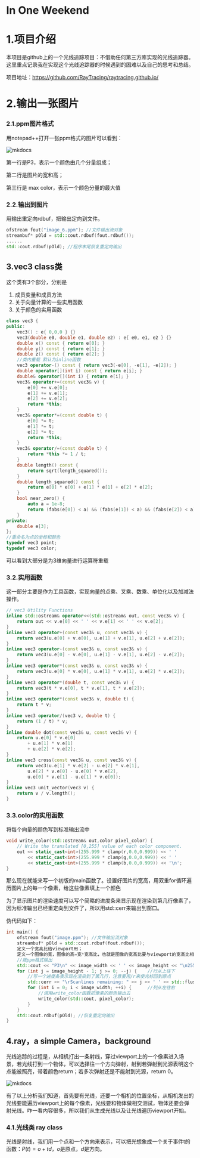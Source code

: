# In One Weekend

# 1.项目介绍

本项目是github上的一个光线追踪项目：不借助任何第三方库实现的光线追踪器。这里重点记录我在实现这个光线追踪器的时候遇到的困难以及自己的思考和总结。

项目地址：https://github.com/RayTracing/raytracing.github.io/

# 2.输出一张图片

### 2.1.ppm图片格式

用notepad++打开一张ppm格式的图片可以看到：

![mkdocs](images/image-20231123215343722.png)

第一行是P3，表示一个颜色由几个分量组成；

第二行是图片的宽和高；

第三行是 max color，表示一个颜色分量的最大值

### 2.2.输出到图片

用输出重定向rdbuf，把输出定向到文件。

```c++
ofstream fout("image_6.ppm"); //文件输出流对象
streambuf* pOld = std::cout.rdbuf(fout.rdbuf());
......
std::cout.rdbuf(pOld); //程序末尾恢复重定向输出
```

## 3.vec3 class类

这个类有3个部分，分别是

1. 成员变量和成员方法
2. 关于向量计算的一些实用函数
3. 关于颜色的实用函数

```c++
class vec3 {
public:
    vec3() : e{ 0,0,0 } {}
    vec3(double e0, double e1, double e2) : e{ e0, e1, e2 } {}
    double x() const { return e[0]; }
    double y() const { return e[1]; }
    double z() const { return e[2]; }
    //类内重载 默认为inline函数
    vec3 operator-() const { return vec3(-e[0], -e[1], -e[2]); }
    double operator[](int i) const { return e[i]; }
    double& operator[](int i) { return e[i]; }
    vec3& operator+=(const vec3& v) {
        e[0] += v.e[0];
        e[1] += v.e[1];
        e[2] += v.e[2];
        return *this;
    }
    vec3& operator*=(const double t) {
        e[0] *= t;
        e[1] *= t;
        e[2] *= t;
        return *this;
    }
    vec3& operator/=(const double t) {
        return *this *= 1 / t;
    }
    double length() const {
        return sqrt(length_squared());
    }
    double length_squared() const {
        return e[0] * e[0] + e[1] * e[1] + e[2] * e[2];
    }
    bool near_zero() {
        auto a = 1e-8;
        return (fabs(e[0]) < a) && (fabs(e[1]) < a) && (fabs(e[2]) < a);
    }
private:
    double e[3];
};
//重命名为点的坐标和颜色
typedef vec3 point;
typedef vec3 color;
```

可以看到大部分是为3维向量进行运算符重载

### 3.2.实用函数

这一部分主要是作为工具函数，实现向量的点乘、叉乘、数乘、单位化以及加减法操作。

```c++
// vec3 Utility Functions
inline std::ostream& operator<<(std::ostream& out, const vec3& v) {
    return out << v.e[0] << ' ' << v.e[1] << ' ' << v.e[2];
} 
inline vec3 operator+(const vec3& u, const vec3& v) {
    return vec3(u.e[0] + v.e[0], u.e[1] + v.e[1], u.e[2] + v.e[2]);
}
inline vec3 operator-(const vec3& u, const vec3& v) {
    return vec3(u.e[0] - v.e[0], u.e[1] - v.e[1], u.e[2] - v.e[2]);
}
inline vec3 operator*(const vec3& u, const vec3& v) {
    return vec3(u.e[0] * v.e[0], u.e[1] * v.e[1], u.e[2] * v.e[2]);
}
inline vec3 operator*(double t, const vec3& v) {
    return vec3(t * v.e[0], t * v.e[1], t * v.e[2]);
}
inline vec3 operator*(const vec3& v, double t) {
    return t * v;
}
inline vec3 operator/(vec3 v, double t) {
    return (1 / t) * v;
}
inline double dot(const vec3& u, const vec3& v) {
    return u.e[0] * v.e[0]
        + u.e[1] * v.e[1]
        + u.e[2] * v.e[2];
}
inline vec3 cross(const vec3& u, const vec3& v) {
    return vec3(u.e[1] * v.e[2] - u.e[2] * v.e[1],
        u.e[2] * v.e[0] - u.e[0] * v.e[2],
        u.e[0] * v.e[1] - u.e[1] * v.e[0]);
}
inline vec3 unit_vector(vec3 v) {
    return v / v.length();
}
```

### 3.3.color的实用函数

将每个向量的颜色写到标准输出流中

```c++
void write_color(std::ostream& out,color pixel_color) {
    // Write the translated [0,255] value of each color component.
    out << static_cast<int>(255.999 * clamp(r,0.0,0.999)) << ' '
        << static_cast<int>(255.999 * clamp(g,0.0,0.999)) << ' '
        << static_cast<int>(255.999 * clamp(b,0.0,0.999)) << '\n';
}
```

那么现在就能来写一个初版的main函数了。设置好图片的宽高，用双重for循环遍历图片上的每一个像素，给这些像素填上一个颜色

为了显示图片的渲染速度可以写个简略的进度条来显示现在渲染到第几行像素了，因为标准输出已经重定向到文件了，所以用std::cerr来输出到窗口。

伪代码如下：

```c++
int main() {
    ofstream fout("image.ppm"); //文件输出流对象
    streambuf* pOld = std::cout.rdbuf(fout.rdbuf());
    定义一个宽高比给viewport用；
    定义一个图像的宽，图像的高=宽*宽高比，也就是图像的宽高比要与viewport的宽高比相同
    //按ppm格式输出
    std::cout << "P3\n" << image_width << ' ' << image_height << "\n255\n";
    for (int j = image_height - 1; j >= 0; --j) {    //行从上往下
        //写一个进度条表示现在渲染到了第几行，注意要用/r来使光标回到原点
        std::cerr << "\rScanlines remaining: " << j << ' ' << std::flush;
        for (int i = 0; i < image_width; ++i) {      //列从左往右
            //调用write_color函数把像素的颜色输出去
            write_color(std::cout, pixel_color);
        }
    }
    std::cout.rdbuf(pOld); //恢复重定向输出
}
```

## 4.ray，a simple Camera，background

光线追踪的过程是，从相机打出一条射线，穿过viewport上的一个像素进入场景，若光线打到一个物体，可以选择往一个方向弹射，射到若弹射到光源表明这个点能被照亮，带着颜色return；若多次弹射还是不能射到光源，return 0。

![mkdocs](images/image-20231123223832819.png)

有了以上分析我们知道，首先要有光线，还要一个相机的位置坐标，从相机发出的光线要能遍历viewport上的每个像素，光线要和物体做相交测试，物体还要会弹射光线。咋一看内容很多，所以我们从生成光线以及让光线遍历viewport开始。

### 4.1.光线类 ray class

光线是射线，我们用一个点和一个方向来表示，可以把光想象成一个关于事件t的函数：$P(t)=o+td$，$o$是原点，$d$是方向。

